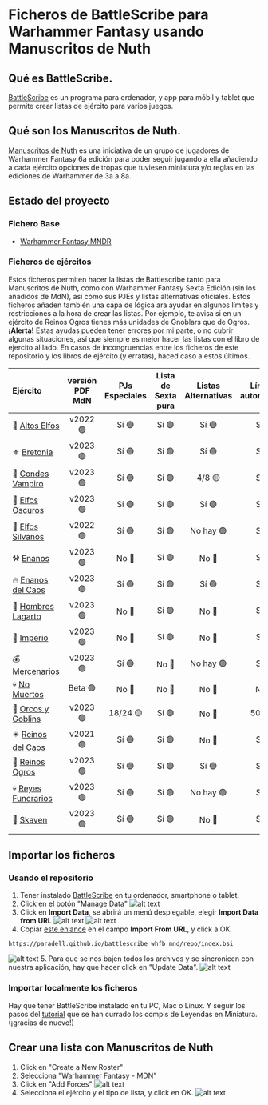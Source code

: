 # Ficheros de BattleScribe para Warhammer Fantasy usando Manuscritos de Nuth

## Qué es BattleScribe.
[BattleScribe](https://www.battlescribe.net) es un programa para ordenador, y app para móbil y tablet que permite crear listas de ejército para varios juegos. 

## Qué son los Manuscritos de Nuth.
[Manuscritos de Nuth](https://www.cargad.com/index.php/manuscritos-de-nuth/) es una iniciativa de un grupo de jugadores de Warhammer Fantasy 6a edición para poder seguir jugando a ella añadiendo a cada ejército opciones de tropas que tuviesen miniatura y/o reglas en las ediciones de Warhammer de 3a a 8a. 

## Estado del proyecto
### Fichero Base
* [Warhammer Fantasy MNDR](./files/Warhammer_Fantasy_MDNR.gst)

### Ficheros de ejércitos
Estos ficheros permiten hacer la listas de Battlescribe tanto para Manuscritos de Nuth, como con Warhammer Fantasy Sexta Edición (sin los añadidos de MdN), así cómo sus PJEs y listas alternativas oficiales. Estos ficheros añaden también una capa de lógica ara ayudar en algunos límites y restricciones a la hora de crear las listas. Por ejemplo, te avisa si en un ejército de Reinos Ogros tienes más unidades de Gnoblars que de Ogros. **¡Alerta!** Estas ayudas pueden tener errores por mi parte, o no cubrir algunas situaciones, así que siempre es mejor hacer las listas con el libro de ejercito al lado. En casos de incongruencias entre los ficheros de este repositorio y los libros de ejército (y erratas), haced caso a estos últimos.

| Ejército |  versión PDF MdN | PJs Especiales | Lista de Sexta pura | Listas Alternativas | Límites automáticos | versión fichero Battlescribe |
| :---     |  :---:  |  :---:      |     :---:      |   :---:             |   :---:             |   :---:             | 
| 🧝 [Altos Elfos](./files/Altos_Elfos_MND.cat)   | v2022 🟢   | Sí 🟢 | Sí 🟢 | Sí 🟢 | Sí 🟢| v8     | 
| ⚜️ [Bretonia](./files/Bretonia_MDN_2020.cat)   | v2023 🟢   | Sí 🟢 | Sí 🟢 | Sí 🟢 | Sí 🟢 | v14     |
| 🦇 [Condes Vampiro](.files/Condes_Vampiro_MND.cat) | v2023 🟢 | Sí 🟢 | Sí 🟢 | 4/8 🟡 | Sí 🟢 | v16     |
| 🐍 [Elfos Oscuros](./files/Elfos_Oscuros_MDN.cat)   | v2023 🟢   | Sí 🟢 | Sí 🟢 | Sí 🟢 | Sí 🟢 | v5     |
| 🍃 [Elfos Silvanos](./files/Elfos_Silvanos_MDN.cat)  | v2022  🟢   | Sí  🟢 | Sí  🟢 | No hay  🟢 | Sí 🟢 | v5     |
| ⚒️ [Enanos](./files/Enanos_MDN.cat)   | v2023 🟢 | No 🔴 | Sí 🟢 | No 🔴 | Sí 🟢 | v6     |
| 🔥 [Enanos del Caos](./files/Enanos_del_Caos_MDN.cat)   | v2023 🟢  | Sí 🟢 | Sí 🟢 | Sí 🟢 | Sí 🟢 | v8     |
| 🦎 [Hombres Lagarto](./files/Hombres_Lagarto_MDN.cat)    | v2023 🟢  | No 🔴 | Sí 🟢 | No 🔴 | Sí 🟢 | v12     |
| 👑 [Imperio](./files/Imperio_MDN.cat)    | v2023 🟢  | No 🔴 | Sí 🟢 | No 🔴 | Sí 🟢 | v7     |
| 💰 [Mercenarios](./files/Mercenarios_MDN.cat)   | v2023 🟢  | Sí 🟢  | No 🔴  | No hay 🟢  | Sí 🟢| v7     |
| 💀 [No Muertos](./files/No_Muertos_MDN.cat)   | Beta 🟢  | No 🔴  | No 🔴  | No 🔴  | No 🔴 | v2     |
| 💚 [Orcos y Goblins](./files/Orcos_Goblins_MDN.cat)    | v2023 🟢  | 18/24 🟡 | Sí 🟢 | No 🔴 | 50% 🟡 | v13     |
| ✴️ [Reinos del Caos](./files/Reinos_del_Caos_MDN.cat)   | v2021 🟢    | Sí 🟢 | Sí 🟢 | No 🔴  | Sí 🟢 | v3     |
| 🍖 [Reinos Ogros](./files/Reinos_Ogros_MDN_2020.cat)   | v2023 🟢    | Sí 🟢 | Sí 🟢 | Sí 🟢 | Sí 🟢 | v8    |
| 💀 [Reyes Funerarios](./files/Reyes_Funerarios_MDN.cat)   |v2023 🟢    |  Sí 🟢 | Sí 🟢  | No hay 🟢 | Sí 🟢 | v12     | 
| 🐀 [Skaven](./files/Skaven_MDN.cat)   | v2023 🟢  |  Sí 🟢 | Sí 🟢 | No 🔴|  Sí 🟢 | v9     |


## Importar los ficheros
### Usando el repositorio
1. Tener instalado [BattleScribe](https://battlescribe.net/?tab=downloads) en tu ordenador, smartphone o tablet.
2. Click en el botón "Manage Data"
![alt text][manage_data]
3. Click en **Import Data**, se abrirá un menú desplegable, elegir **Import Data from URL**
![alt text][import_data]
![alt text][import_data_url]
4. Copiar [este enlance](./repo/index.bsi) en el campo **Import From URL**, y click a OK.
```
https://paradell.github.io/battlescribe_whfb_mnd/repo/index.bsi
```
![alt text][import_from_url]
5. Para que se nos bajen todos los archivos y se sincronicen con nuestra aplicación, hay que hacer click en "Update Data".
![alt text][update_data]

### Importar localmente los ficheros
Hay que tener BattleScribe instalado en tu PC, Mac o Linux. Y seguir los pasos del [tutorial](http://www.leyendasenminiatura.com/2018/02/recursos-tutorial-battlescribe-mdnr.html) que se han currado los compis de Leyendas en Miniatura. (¡gracias de nuevo!)

## Crear una lista con Manuscritos de Nuth
1. Click en "Create a New Roster"
2. Selecciona "Warhammer Fantasy - MDN"
3. Click en "Add Forces"
![alt text][new_roster]
4. Selecciona el ejército y el tipo de lista, y click en OK.
![alt text][select_army]

[manage_data]: ./images/BS_manage_data.png "Botón Manage DAta"
[import_data]: ./images/BS_import_data.png "Menu Import Data"
[import_data_url]: ./images/BS_import_data_url.png "Menu Import Data From URL"
[import_from_url]: ./images/BS_import_from_url.png "Menu Import From URL"
[update_data]: ./images/BS_update_data.png "Menu Update Data"
[new_roster]: ./images/BS_new_roster.png "Menu New Roster"
[select_army]: ./images/BS_select_army.png "Menu Select Army"

